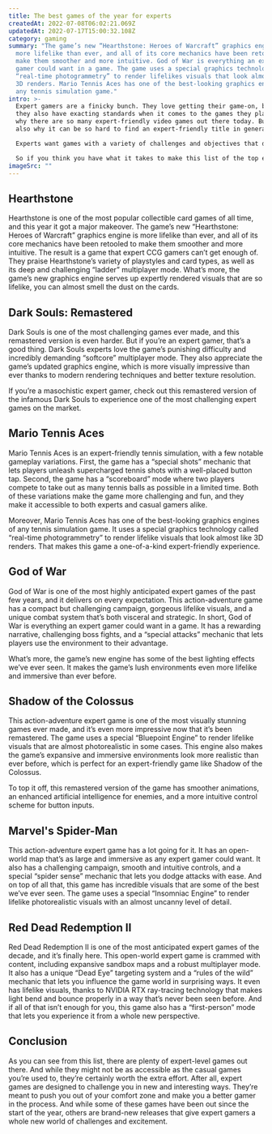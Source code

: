 ```yaml
---
title: The best games of the year for experts
createdAt: 2022-07-08T06:02:21.069Z
updatedAt: 2022-07-17T15:00:32.108Z
category: gaming
summary: "The game’s new “Hearthstone: Heroes of Warcraft” graphics engine is
  more lifelike than ever, and all of its core mechanics have been retooled to
  make them smoother and more intuitive. God of War is everything an expert
  gamer could want in a game. The game uses a special graphics technology called
  “real-time photogrammetry” to render lifelikes visuals that look almost like
  3D renders. Mario Tennis Aces has one of the best-looking graphics engines of
  any tennis simulation game."
intro: >-
  Expert gamers are a finicky bunch. They love getting their game-on, but
  they also have exacting standards when it comes to the games they play. That’s
  why there are so many expert-friendly video games out there today. But that’s
  also why it can be so hard to find an expert-friendly title in general. 

  Experts want games with a variety of challenges and objectives that demand strategy, not just reaction time or hand-eye coordination. They want graphics and sounds that aren’t juvenile but instead sophisticated and immersive. And most importantly, they want to play against other experts rather than casual gamers who keep asking “Red or blue?”

  So if you think you have what it takes to make this list of the top expert games of 2018, check out these top-tier titles for some expert-level fun:
imageSrc: ""
---
```


## Hearthstone

Hearthstone is one of the most popular collectible card games of all time, and this year it got a major makeover. The game’s new “Hearthstone: Heroes of Warcraft” graphics engine is more lifelike than ever, and all of its core mechanics have been retooled to make them smoother and more intuitive.
The result is a game that expert CCG gamers can’t get enough of. They praise Hearthstone’s variety of playstyles and card types, as well as its deep and challenging “ladder” multiplayer mode. What’s more, the game’s new graphics engine serves up expertly rendered visuals that are so lifelike, you can almost smell the dust on the cards.

## Dark Souls: Remastered

Dark Souls is one of the most challenging games ever made, and this remastered version is even harder. But if you’re an expert gamer, that’s a good thing. Dark Souls experts love the game’s punishing difficulty and incredibly demanding “softcore” multiplayer mode. They also appreciate the game’s updated graphics engine, which is more visually impressive than ever thanks to modern rendering techniques and better texture resolution.

If you’re a masochistic expert gamer, check out this remastered version of the infamous Dark Souls to experience one of the most challenging expert games on the market.

## Mario Tennis Aces

Mario Tennis Aces is an expert-friendly tennis simulation, with a few notable gameplay variations. First, the game has a “special shots” mechanic that lets players unleash supercharged tennis shots with a well-placed button tap. Second, the game has a “scoreboard” mode where two players compete to take out as many tennis balls as possible in a limited time. Both of these variations make the game more challenging and fun, and they make it accessible to both experts and casual gamers alike.

Moreover, Mario Tennis Aces has one of the best-looking graphics engines of any tennis simulation game. It uses a special graphics technology called “real-time photogrammetry” to render lifelike visuals that look almost like 3D renders. That makes this game a one-of-a-kind expert-friendly experience.

## God of War

God of War is one of the most highly anticipated expert games of the past few years, and it delivers on every expectation. This action-adventure game has a compact but challenging campaign, gorgeous lifelike visuals, and a unique combat system that’s both visceral and strategic.
In short, God of War is everything an expert gamer could want in a game. It has a rewarding narrative, challenging boss fights, and a “special attacks” mechanic that lets players use the environment to their advantage.

What’s more, the game’s new engine has some of the best lighting effects we’ve ever seen. It makes the game’s lush environments even more lifelike and immersive than ever before.

## Shadow of the Colossus

This action-adventure expert game is one of the most visually stunning games ever made, and it’s even more impressive now that it’s been remastered. The game uses a special “Bluepoint Engine” to render lifelike visuals that are almost photorealistic in some cases.
This engine also makes the game’s expansive and immersive environments look more realistic than ever before, which is perfect for an expert-friendly game like Shadow of the Colossus.

To top it off, this remastered version of the game has smoother animations, an enhanced artificial intelligence for enemies, and a more intuitive control scheme for button inputs.

## Marvel's Spider-Man

This action-adventure expert game has a lot going for it. It has an open-world map that’s as large and immersive as any expert gamer could want. It also has a challenging campaign, smooth and intuitive controls, and a special “spider sense” mechanic that lets you dodge attacks with ease.
And on top of all that, this game has incredible visuals that are some of the best we’ve ever seen. The game uses a special “Insomniac Engine” to render lifelike photorealistic visuals with an almost uncanny level of detail.

## Red Dead Redemption II

Red Dead Redemption II is one of the most anticipated expert games of the decade, and it’s finally here. This open-world expert game is crammed with content, including expansive sandbox maps and a robust multiplayer mode. It also has a unique “Dead Eye” targeting system and a “rules of the wild” mechanic that lets you influence the game world in surprising ways.
It even has lifelike visuals, thanks to NVIDIA RTX ray-tracing technology that makes light bend and bounce properly in a way that’s never been seen before. And if all of that isn’t enough for you, this game also has a “first-person” mode that lets you experience it from a whole new perspective.

## Conclusion

As you can see from this list, there are plenty of expert-level games out there. And while they might not be as accessible as the casual games you’re used to, they’re certainly worth the extra effort. After all, expert games are designed to challenge you in new and interesting ways. They’re meant to push you out of your comfort zone and make you a better gamer in the process.
And while some of these games have been out since the start of the year, others are brand-new releases that give expert gamers a whole new world of challenges and excitement.
